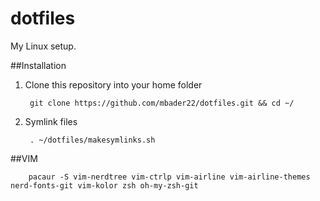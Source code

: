 # dotfiles

My Linux setup.

##Installation

1. Clone this repository into your home folder

        git clone https://github.com/mbader22/dotfiles.git && cd ~/

1. Symlink files

        . ~/dotfiles/makesymlinks.sh

##VIM

        pacaur -S vim-nerdtree vim-ctrlp vim-airline vim-airline-themes nerd-fonts-git vim-kolor zsh oh-my-zsh-git
